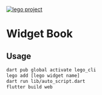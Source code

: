 [![lego project](https://img.shields.io/badge/powered%20by-lego-blue?logo=github)](https://github.com/melodysdreamj/lego)

# Widget Book
## Usage
```bash
dart pub global activate lego_cli 
lego add [lego widget name]
dart run lib/auto_script.dart
flutter build web
```